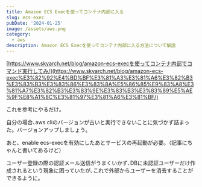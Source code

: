 ```yaml
---
title: Amazon ECS Execを使ってコンテナ内部に入る
slug: ecs-exec
pubDate: '2024-01-25'
image: /assets/aws.png
category:
  - aws
description: Amazon ECS Execを使ってコンテナ内部に入る方法について解説
---
```


[https://www.skyarch.net/blog/amazon-ecs-execを使ってコンテナ内部でコマンド実行してみ/](https://www.skyarch.net/blog/amazon-ecs-exec%E3%82%92%E4%BD%BF%E3%81%A3%E3%81%A6%E3%82%B3%E3%83%B3%E3%83%86%E3%83%8A%E5%86%85%E9%83%A8%E3%81%A7%E3%82%B3%E3%83%9E%E3%83%B3%E3%83%89%E5%AE%9F%E8%A1%8C%E3%81%97%E3%81%A6%E3%81%BF/)

これを参考にやるだけ｡

自分の場合､aws cliのバージョンが古いと実行できないことに気づかず詰まった。バージョンアップしましょう｡

あと、enable ecs-execを有効にしたあとサービスの再起動が必要。（記事にちゃんと書いてあるけど）

ユーザー登録の際の認証メール送信がうまくいかず､DBに未認証ユーザーだけ作成されるという現象に困っていたが､これで外部からユーザーを消去することができるように｡

